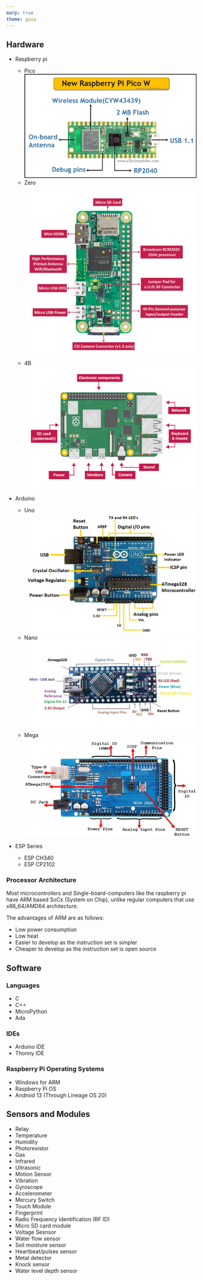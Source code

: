 ```yaml
---
marp: true
theme: gaia
---
```


## Hardware
- Raspberry pi
  - Pico
    ![Raspberry-Pi-Pico-W.png](assets/Raspberry-Pi-Pico-W.png)
  - Zero
    ![Raspberry-Pi-Zero-W.png](assets/Raspberry-Pi-Zero-W.png)
  - 4B
    ![Raspberry Pi 4B.png](assets/Raspberry-Pi-4B.png)

- Arduino
  - Uno
    ![Arduino-Uno](assets/Arduino-Uno.png)
  - Nano
    ![Arduino-Nano](assets/Arduino-Nano.jpg)
  - Mega
    ![Arduino-Mega](assets/Arduino-Mega.png)

- ESP Series
  - ESP CH340
  - ESP CP2102

### Processor Architecture
Most microcontrollers and Single-board-computers like the raspberry pi have ARM based SoCs (System on Chip), unlike regular computers that use x86_64/AMD64 architecture.

The advantages of ARM are as follows:
- Low power consumption
- Low heat
- Easier to develop as the instruction set is simpler
- Cheaper to develop as the instruction set is open source

## Software
### Languages
- C
- C++
- MicroPython
- Ada

### IDEs
- Arduino IDE
- Thonny IDE

### Raspberry Pi Operating Systems
- Windows for ARM
- Raspberry Pi OS
- Android 13 (Through Lineage OS 20)

## Sensors and Modules
- Relay
- Temperature
- Humidity
- Photoresistor
- Gas
- Infrared
- Ultrasonic
- Motion Sensor
- Vibration
- Gyroscope
- Accelerometer
- Mercury Switch
- Touch Module
- Fingerprint
- Radio Frequency Identification (RF ID)
- Micro SD card module
- Voltage Sesnsor
- Water flow sensor
- Soil moisture sensor
- Heartbeat/pulses sensor
- Metal detector 
- Knock sensor
- Water level depth sensor